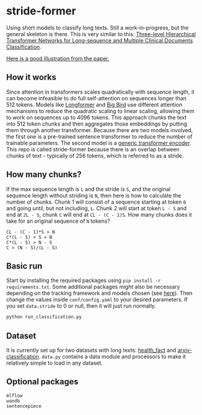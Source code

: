 # stride-former

Using short models to classify long texts. Still a work-in-progress, but the general skeleton is there. This is very similar to this: [Three-level Hierarchical Transformer Networks for Long-sequence and Multiple Clinical Documents Classification](https://arxiv.org/abs/2104.08444). 

[Here is a good illustration from the paper.](https://www.semanticscholar.org/paper/Three-level-Hierarchical-Transformer-Networks-for-Si-Roberts/2cc7d0a242f8358bf5e3e41defd2e93e6297f74c/figure/0)
## How it works

Since attention in transformers scales quadratically with sequence length, it can become infeasible to do full self-attention on sequences longer than 512 tokens. Models like [Longformer](https://arxiv.org/abs/2004.05150) and [Big Bird](https://arxiv.org/abs/2007.14062) use different attention mechanisms to reduce the quadratic scaling to linear scaling, allowing them to work on sequences up to 4096 tokens. This approach chunks the text into 512 token chunks and then aggregates those embeddings by putting them through another transformer. Because there are two models involved, the first one is a pre-trained sentence transformer to reduce the number of trainable parameters. The second model is a [generic transformer encoder](https://pytorch.org/docs/stable/generated/torch.nn.TransformerEncoder.html#torch.nn.TransformerEncoder).  This repo is called stride-former because there is an overlap between chunks of text - typically of 256 tokens, which is referred to as a stride. 

## How many chunks?

If the max sequence length is `L` and the stride is `S`, and the original sequence length without striding is `N`, then here is how to calculate the number of chunks. Chunk 1 will consist of a sequence starting at token `0` and going until, but not including, `L`. Chunk 2 will start at token `L - S` and end at `2L - S`, chunk `C` will end at `CL - (C - 1)S`. How many chunks does it take for an original sequence of `N` tokens? 

```text
CL - (C - 1)*S > N
C*(L - S) + S > N
C*(L - S) > N - S
C > (N - S)/(L - S)
```

## Basic run

Start by installing the required packages using `pip install -r requirements.txt`. Some additional packages might also be necessary depending on the tracking framework and models chosen (see [here](#optional-packages)). Then change the values inside `conf/config.yaml` to your desired parameters. If you set `data.stride` to 0 or null, then it will just run normally.  

```sh
python run_classification.py
```

## Dataset

It is currently set up for two datasets with long texts: [health_fact](https://huggingface.co/datasets/health_fact) and [arxiv-classification](https://huggingface.co/datasets/ccdv/arxiv-classification). `data.py` contains a data module and processors to make it relatively simple to load in any dataset.

## Optional packages

```text
mlflow
wandb
sentencepiece
```
